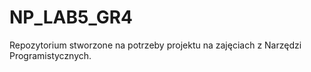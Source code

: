 # NP_LAB5_GR4
Repozytorium stworzone na potrzeby projektu na zajęciach z Narzędzi Programistycznych. 

